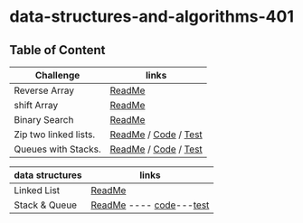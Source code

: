 # data-structures-and-algorithms-401

## Table of Content

| Challenge     | links                                                          |
| ------------- | -------------------------------------------------------------- |
| Reverse Array | [ReadMe](./javascript/code-challenges/reverse-array/readme.md) |
| shift Array   | [ReadMe](./javascript/code-challenges/array-shift/readme.md)   |
| Binary Search | [ReadMe](./javascript/code-challenges/array-binary-search/readme.md)   |
| Zip two linked lists. | [ReadMe](./javascript/code-challenges/llZip/readme.md)  / [Code](./javascript/code-challenges/llZip/ll-zip.js) / [Test](./javascript/code-challenges/llZip/ll-zip.test.js) |
| Queues with Stacks. | [ReadMe](./javascript/code-challenges/queueWithStacks/readme.md)  / [Code](./javascript/code-challenges/queueWithStacks/queue-with-stacks.js) / [Test](./javascript/code-challenges/queueWithStacks/queue-with-stacks.test.js) |

| data structures    | links                                                           |
| ------------- | -------------------------------------------------------------- |
| Linked List | [ReadMe](./javascript/linked-list/README.md)   |
| Stack & Queue | [ReadMe](./javascript/stacksAndQueues/readme.md) ---- [code](./javascript/stacksAndQueues/stacks-and-queues.js)---[test](./javascript/stacksAndQueues/stacks-and-queues.test.js)  |

